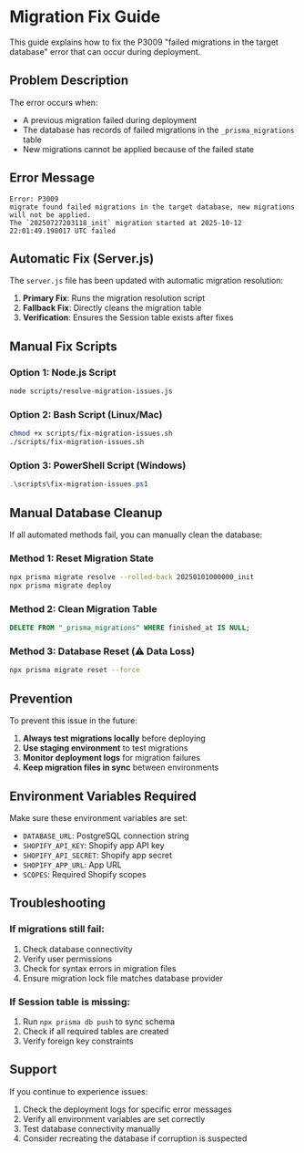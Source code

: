 # Migration Fix Guide

This guide explains how to fix the P3009 "failed migrations in the target database" error that can occur during deployment.

## Problem Description

The error occurs when:
- A previous migration failed during deployment
- The database has records of failed migrations in the `_prisma_migrations` table
- New migrations cannot be applied because of the failed state

## Error Message
```
Error: P3009
migrate found failed migrations in the target database, new migrations will not be applied.
The `20250727203118_init` migration started at 2025-10-12 22:01:49.198017 UTC failed
```

## Automatic Fix (Server.js)

The `server.js` file has been updated with automatic migration resolution:

1. **Primary Fix**: Runs the migration resolution script
2. **Fallback Fix**: Directly cleans the migration table
3. **Verification**: Ensures the Session table exists after fixes

## Manual Fix Scripts

### Option 1: Node.js Script
```bash
node scripts/resolve-migration-issues.js
```

### Option 2: Bash Script (Linux/Mac)
```bash
chmod +x scripts/fix-migration-issues.sh
./scripts/fix-migration-issues.sh
```

### Option 3: PowerShell Script (Windows)
```powershell
.\scripts\fix-migration-issues.ps1
```

## Manual Database Cleanup

If all automated methods fail, you can manually clean the database:

### Method 1: Reset Migration State
```bash
npx prisma migrate resolve --rolled-back 20250101000000_init
npx prisma migrate deploy
```

### Method 2: Clean Migration Table
```sql
DELETE FROM "_prisma_migrations" WHERE finished_at IS NULL;
```

### Method 3: Database Reset (⚠️ Data Loss)
```bash
npx prisma migrate reset --force
```

## Prevention

To prevent this issue in the future:

1. **Always test migrations locally** before deploying
2. **Use staging environment** to test migrations
3. **Monitor deployment logs** for migration failures
4. **Keep migration files in sync** between environments

## Environment Variables Required

Make sure these environment variables are set:
- `DATABASE_URL`: PostgreSQL connection string
- `SHOPIFY_API_KEY`: Shopify app API key
- `SHOPIFY_API_SECRET`: Shopify app secret
- `SHOPIFY_APP_URL`: App URL
- `SCOPES`: Required Shopify scopes

## Troubleshooting

### If migrations still fail:
1. Check database connectivity
2. Verify user permissions
3. Check for syntax errors in migration files
4. Ensure migration lock file matches database provider

### If Session table is missing:
1. Run `npx prisma db push` to sync schema
2. Check if all required tables are created
3. Verify foreign key constraints

## Support

If you continue to experience issues:
1. Check the deployment logs for specific error messages
2. Verify all environment variables are set correctly
3. Test database connectivity manually
4. Consider recreating the database if corruption is suspected
